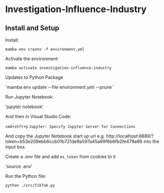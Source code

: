 # Investigation-Influence-Industry

## Install and Setup

Install:

`mamba env create -f environment.yml`

Activate the environment:

`mamba activate investigation-influence-industry` 

Updates to Python Package 

`mamba env update --file environment.yml --prune``

Run Jupyter Notebook:

'jupyter notebook'

And then in Visual Studio Code:

`cmd+shft+p` `Jupyter: Specify Jupyter Server for Connections`

And copy the Jupyter Notebook start up url e.g. http://localhost:8889/?token=b53e209ebb6ccb01b721de9a597a45a69f6b6fb2fe479a88 into the input box. 

Create a .env file and add `ms_token` from cookies to it

'source .env'

Run the Python file:

`python ./src/TikTok.py`


